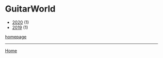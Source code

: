 # GuitarWorld

  * [2020](./guitarworld-2020.md) (1)
  * [2019](./guitarworld-2019.md) (1)

[homepage](https://www.guitarworld.com/)

----

[Home](../index.md)
